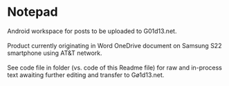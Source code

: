 # Notepad
Android workspace for posts to be uploaded to G01d13.net.<br>
<br>
Product currently originating in Word OneDrive document on Samsung S22 smartphone using AT&T network.
<br>
<br>
See code file in folder (vs. code of this Readme file) for raw and in-process text awaiting further editing and transfer to Gø1d13.net.
